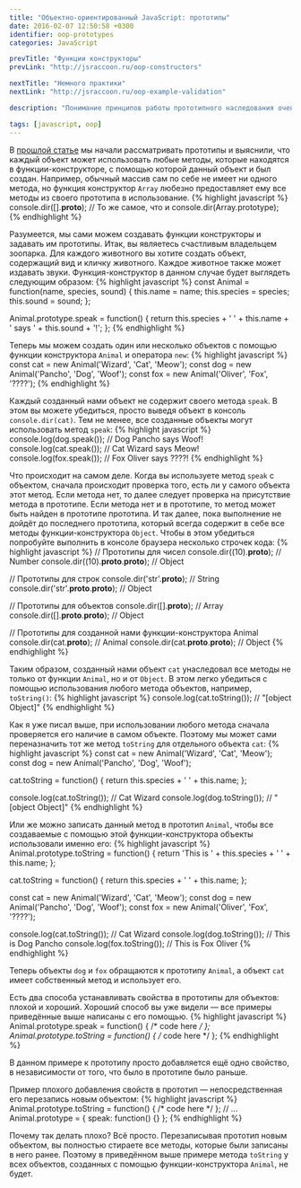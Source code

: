 ```yaml
---
title: "Объектно-ориентированный JavaScript: прототипы"
date: 2016-02-07 12:50:58 +0300
identifier: oop-prototypes
categories: JavaScript

prevTitle: "Функции конструкторы"
prevLink: "http://jsraccoon.ru/oop-constructors"

nextTitle: "Немного практики"
nextLink: "http://jsraccoon.ru/oop-example-validation"

description: "Понимание принципов работы прототипного наследования очень важно для любого JavaScript разработчика. В этой статье расскажем, как создавать методы и свойства, которые будут доступны всем объектам, созданным с помощью одной функции-конструктора."

tags: [javascript, oop]
---
```


В [прошлой статье](http://jsraccoon.ru/oop-constructors) мы начали рассматривать прототипы и выяснили, что каждый объект может использовать любые методы, которые находятся в функции-конструкторе, с помощью которой данный объект и был создан. Например, обычный массив сам по себе не имеет ни одного метода, но функция конструктор `Array` любезно предоставляет ему все методы из своего прототипа в использование. 
{% highlight javascript %}
console.dir([].__proto__);
// То же самое, что и
console.dir(Array.prototype);
{% endhighlight %}

Разумеется, мы сами можем создавать функции конструкторы и задавать им прототипы. Итак, вы являетесь счастливым владельцем зоопарка. Для каждого животного вы хотите создать объект, содержащий вид и кличку животного. Каждое животное также может издавать звуки. Функция-конструктор в данном случае будет выглядеть следующим образом:
{% highlight javascript %}
const Animal = function(name, species, sound) {
  this.name = name;
  this.species = species;
  this.sound = sound;
};

Animal.prototype.speak = function() {
  return this.species + ' ' + this.name + ' says ' + this.sound + '!';
};
{% endhighlight %}

Теперь мы можем создать один или несколько объектов с помощью функции конструктора `Animal` и оператора `new`:
{% highlight javascript %}
const cat = new Animal('Wizard', 'Cat', 'Meow');
const dog = new Animal('Pancho', 'Dog', 'Woof');
const fox = new Animal('Oliver', 'Fox', '????');
{% endhighlight %}

Каждый созданный нами объект не содержит своего метода `speak`. В этом вы можете убедиться, просто выведя объект в консоль `console.dir(cat)`. Тем не менее, все созданные объекты могут использовать метод `speak`:
{% highlight javascript %}
console.log(dog.speak()); // Dog Pancho says Woof!
console.log(cat.speak()); // Cat Wizard says Meow!
console.log(fox.speak()); // Fox Oliver says ????!
{% endhighlight %}

Что происходит на самом деле. Когда вы используете метод `speak` с объектом, сначала происходит проверка того, есть ли у самого объекта этот метод. Если метода нет, то далее следует проверка на присутствие метода в прототипе. Если метода нет и в прототипе, то метод может быть найден в прототипе прототипа. И так далее, пока выполнение не дойдёт до последнего прототипа, который всегда содержит в себе все методы функции-конструктора `Object`. Чтобы в этом убедиться попробуйте выполнить в консоле браузера несколько строчек кода:
{% highlight javascript %}
// Прототипы для чисел
console.dir((10).__proto__); // Number
console.dir((10).__proto__.__proto__); // Object

// Прототипы для строк
console.dir('str'.__proto__); // String
console.dir('str'.__proto__.__proto__); // Object

// Прототипы для объектов
console.dir([].__proto__); // Array
console.dir([].__proto__.__proto__); // Object

// Прототипы для созданной нами функции-конструктора Animal
console.dir(cat.__proto__); // Animal
console.dir(cat.__proto__.__proto__); // Object
{% endhighlight %}

Таким образом, созданный нами объект `cat` унаследовал все методы не только от функции `Animal`, но и от `Object`. В этом легко убедиться с помощью использования любого метода объектов, например, `toString()`:
{% highlight javascript %}
console.log(cat.toString()); // "[object Object]"
{% endhighlight %}

Как я уже писал выше, при использовании любого метода сначала проверяется его наличие в самом объекте. Поэтому мы может сами переназначить тот же метод `toString` для отдельного объекта `cat`:
{% highlight javascript %}
const cat = new Animal('Wizard', 'Cat', 'Meow');
const dog = new Animal('Pancho', 'Dog', 'Woof');

cat.toString = function() {
  return this.species + ' ' + this.name;
};

console.log(cat.toString()); // Cat Wizard
console.log(dog.toString()); // "[object Object]"
{% endhighlight %}

Или же можно записать данный метод в прототип `Animal`, чтобы все создаваемые с помощью этой функции-конструктора объекты использовали именно его:
{% highlight javascript %}
Animal.prototype.toString = function() {
  return 'This is ' + this.species + ' ' + this.name;
};

cat.toString = function() {
  return this.species + ' ' + this.name;
};

const cat = new Animal('Wizard', 'Cat', 'Meow');
const dog = new Animal('Pancho', 'Dog', 'Woof');
const fox = new Animal('Oliver', 'Fox', '????');

console.log(cat.toString()); // Cat Wizard
console.log(dog.toString()); // This is Dog Pancho
console.log(fox.toString()); // This is Fox Oliver
{% endhighlight %}

Теперь объекты `dog` и `fox` обращаются к прототипу `Animal`, а объект `cat` имеет собственный метод и использует его.

Есть два способа устанавливать свойства в прототипы для объектов: плохой и хороший. Хороший способ вы уже видели — все примеры приведённые выше написаны с его помощью.
{% highlight javascript %}
Animal.prototype.speak = function() { /* code here */ };
Animal.prototype.toString = function() { /* code here */ };
{% endhighlight %}

В данном примере к прототипу просто добавляется ещё одно свойство, в независимости от того, что было в прототипе было раньше.

Пример плохого добавления свойств в прототип — непосредственная его перезапись новым объектом:
{% highlight javascript %}
Animal.prototype.toString = function() { /* code here */ };
// ...
Animal.prototype = {
  speak: function() {}
};
{% endhighlight %}

Почему так делать плохо? Всё просто. Перезаписывая прототип новым объектом, вы полностью стираете все методы, которые были записаны в него ранее. Поэтому в приведённом выше примере метода `toString` у всех объектов, созданных с помощью функции-конструктора `Animal`, не будет.
